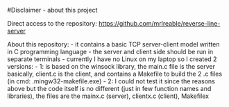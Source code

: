 #Disclaimer - about this project

Direct access to the repository: https://github.com/mrlreable/reverse-line-server

About this repository:
	- it contains a basic TCP server-client model written in C programming language
	- the server and client side should be run in separate terminals
	- currently I have no Linux on my laptop so I created 2 versions:
		- 1: is based on the winsock library, the main.c file is the server basically, client.c is the client,
				     and contains a Makefile to build the 2 .c files (in cmd: \.mingw32-makefile.exe)
		- 2: I could not test it since the reasons above but the code itself is no different (just in few
					function names and libraries), the files are the mainx.c (server), clientx.c (client), Makefilex
